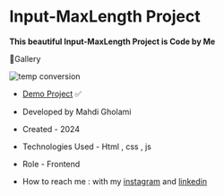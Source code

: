 # Input-MaxLength Project

**This beautiful Input-MaxLength Project is Code by Me**


📸Gallery

![temp conversion](https://github.com/user-attachments/assets/6c4fb8d0-b2bc-4778-a6a9-891914995660)

- [Demo Project](https://mhdigholami.github.io/TodoList/) ✅

- Developed by Mahdi Gholami

- Created - 2024

- Technologies Used - Html , css , js

- Role - Frontend

- How to reach me : with my [instagram](https://www.instagram.com/mahdi_gholami_web) and [linkedin](https://www.linkedin.com/in/mahdi-gholami-developer)
